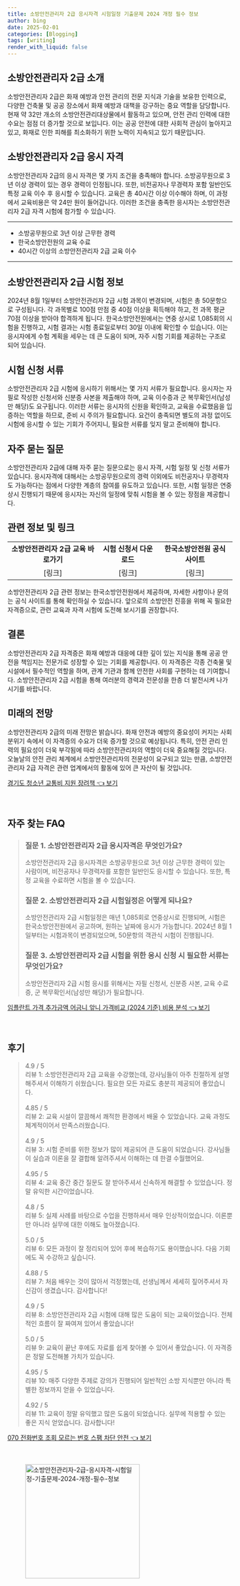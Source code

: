 ```yaml
---
title: 소방안전관리자 2급 응시자격 시험일정 기출문제 2024 개정 필수 정보
author: bing
date: 2025-02-01
categories: [Blogging]
tags: [writing]
render_with_liquid: false
---
```



<h2 id='소방안전관리자_2급_소개'>소방안전관리자 2급 소개</h2>

<p>소방안전관리자 2급은 화재 예방과 안전 관리의 전문 지식과 기술을 보유한 인력으로, 다양한 건축물 및 공공 장소에서 화재 예방과 대책을 강구하는 중요 역할을 담당합니다. 현재 약 32만 개소의 소방안전관리대상물에서 활동하고 있으며, 안전 관리 인력에 대한 수요는 점점 더 증가할 것으로 보입니다. 이는 공공 안전에 대한 사회적 관심이 높아지고 있고, 화재로 인한 피해를 최소화하기 위한 노력이 지속되고 있기 때문입니다.</p>

<h2 id='소방안전관리자_2급_응시자격'>소방안전관리자 2급 응시 자격</h2>

<p>소방안전관리자 2급의 응시 자격은 몇 가지 조건을 충족해야 합니다. 소방공무원으로 3년 이상 경력이 있는 경우 경력이 인정됩니다. 또한, 비전공자나 무경력자 포함 일반인도 특정 교육 이수 후 응시할 수 있습니다. 교육은 총 40시간 이상 이수해야 하며, 이 과정에서 교육비용은 약 24만 원이 들어갑니다. 이러한 조건을 충족한 응시자는 소방안전관리자 2급 자격 시험에 참가할 수 있습니다.</p>

<hr />

<ul>
    <li>소방공무원으로 3년 이상 근무한 경력</li>
    <li>한국소방안전원의 교육 수료</li>
    <li>40시간 이상의 소방안전관리자 2급 교육 이수</li>
</ul>

<hr />

<h2 id='시험_정보'>소방안전관리자 2급 시험 정보</h2>

<p>2024년 8월 1일부터 소방안전관리자 2급 시험 과목이 변경되며, 시험은 총 50문항으로 구성됩니다. 각 과목별로 100점 만점 중 40점 이상을 획득해야 하고, 전 과목 평균 70점 이상을 받아야 합격하게 됩니다. 한국소방안전원에서는 연중 상시로 1,085회의 시험을 진행하고, 시험 결과는 시험 종료일로부터 30일 이내에 확인할 수 있습니다. 이는 응시자에게 수험 계획을 세우는 데 큰 도움이 되며, 자주 시험 기회를 제공하는 구조로 되어 있습니다.</p>

<h2 id='시험_신청_서류'>시험 신청 서류</h2>

<p>소방안전관리자 2급 시험에 응시하기 위해서는 몇 가지 서류가 필요합니다. 응시자는 자필로 작성한 신청서와 신분증 사본을 제출해야 하며, 교육 이수증과 군 복무확인서(남성만 해당)도 요구됩니다. 이러한 서류는 응시자의 신원을 확인하고, 교육을 수료했음을 입증하는 역할을 하므로, 준비 시 주의가 필요합니다. 요건이 충족되면 별도의 과정 없이도 시험에 응시할 수 있는 기회가 주어지니, 필요한 서류를 잊지 말고 준비해야 합니다.</p>

<h2 id='자주_묻는_질문'>자주 묻는 질문</h2>

<p>소방안전관리자 2급에 대해 자주 묻는 질문으로는 응시 자격, 시험 일정 및 신청 서류가 있습니다. 응시자격에 대해서는 소방공무원으로의 경력 이외에도 비전공자나 무경력자도 가능하다는 점에서 다양한 계층의 참여를 유도하고 있습니다. 또한, 시험 일정은 연중 상시 진행되기 때문에 응시자는 자신의 일정에 맞춰 시험을 볼 수 있는 장점을 제공합니다.</p>

<h2 id='관련_정보_및_링크'>관련 정보 및 링크</h2>

<table>
    <tr>
        <td style="text-align: center; height: 17px;"><b>소방안전관리자 2급 교육 바로가기</b></td>
        <td style="text-align: center; height: 17px;"><b>시험 신청서 다운로드</b></td>
        <td style="text-align: center; height: 17px;"><b>한국소방안전원 공식 사이트</b></td>
    </tr>
    <tr>
        <td style="text-align: center; height: 17px;">[링크]</td>
        <td style="text-align: center; height: 17px;">[링크]</td>
        <td style="text-align: center; height: 17px;">[링크]</td>
    </tr>
</table>

<p>소방안전관리자 2급 관련 정보는 한국소방안전원에서 제공하며, 자세한 사항이나 문의는 공식 사이트를 통해 확인하실 수 있습니다. 앞으로의 소방안전 진흥을 위해 꼭 필요한 자격증으로, 관련 교육과 자격 시험에 도전해 보시기를 권장합니다.</p>

<h2 id='결론'>결론</h2>

<p>소방안전관리자 2급 자격증은 화재 예방과 대응에 대한 깊이 있는 지식을 통해 공공 안전을 책임지는 전문가로 성장할 수 있는 기회를 제공합니다. 이 자격증은 각종 건축물 및 시설에서 필수적인 역할을 하며, 관계 기관과 함께 안전한 사회를 구현하는 데 기여합니다. 소방안전관리자 2급 시험을 통해 여러분의 경력과 전문성을 한층 더 발전시켜 나가시기를 바랍니다.</p>

<h2 id='미래의_전망'>미래의 전망</h2>

<p>소방안전관리자 2급의 미래 전망은 밝습니다. 화재 안전과 예방의 중요성이 커지는 사회 분위기 속에서 이 자격증의 수요가 더욱 증가할 것으로 예상됩니다. 특히, 안전 관리 인력의 필요성이 더욱 부각됨에 따라 소방안전관리자의 역할이 더욱 중요해질 것입니다. 오늘날의 안전 관리 체계에서 소방안전관리자의 전문성이 요구되고 있는 만큼, 소방안전관리자 2급 자격은 관련 업계에서의 활동에 있어 큰 자산이 될 것입니다.</p>


<p><a class="click-button" title="경기도 청소년 교통비 지원 장려책" href="https://afficreate.github.io/posts/%EA%B2%BD%EA%B8%B0%EB%8F%84-%EC%B2%AD%EC%86%8C%EB%85%84-%EA%B5%90%ED%86%B5%EB%B9%84-%EC%A7%80%EC%9B%90-%EC%9E%A5%EB%A0%A4%EC%B1%85/" rel="dofollow">경기도 청소년 교통비 지원 장려책 👈 보기</a></p><br>
<h2 id='자주_찾는_FAQ'>자주 찾는 FAQ</h2>
<div itemscope="" itemtype="https://schema.org/FAQPage"> 
<blockquote> 
<div itemscope="" itemprop="mainEntity" itemtype="https://schema.org/Question"> 
<h3 itemprop="name">질문 1. 소방안전관리자 2급 응시자격은 무엇인가요?</h3> 
<div itemscope="" itemprop="acceptedAnswer" itemtype="https://schema.org/Answer"> 
<span itemprop="text"> 
<p>소방안전관리자 2급 응시자격은 소방공무원으로 3년 이상 근무한 경력이 있는 사람이며, 비전공자나 무경력자를 포함한 일반인도 응시할 수 있습니다. 또한, 특정 교육을 수료하면 시험을 볼 수 있습니다.</p> 
</span> 
</div> 
</div> 

<div itemscope="" itemprop="mainEntity" itemtype="https://schema.org/Question"> 
<h3 itemprop="name">질문 2. 소방안전관리자 2급 시험일정은 어떻게 되나요?</h3> 
<div itemscope="" itemprop="acceptedAnswer" itemtype="https://schema.org/Answer"> 
<span itemprop="text"> 
<p>소방안전관리자 2급 시험일정은 매년 1,085회로 연중상시로 진행되며, 시험은 한국소방안전원에서 공고하며, 원하는 날짜에 응시가 가능합니다. 2024년 8월 1일부터는 시험과목이 변경되었으며, 50문항의 객관식 시험이 진행됩니다.</p> 
</span> 
</div> 
</div> 

<div itemscope="" itemprop="mainEntity" itemtype="https://schema.org/Question"> 
<h3 itemprop="name">질문 3. 소방안전관리자 2급 시험을 위한 응시 신청 시 필요한 서류는 무엇인가요?</h3> 
<div itemscope="" itemprop="acceptedAnswer" itemtype="https://schema.org/Answer"> 
<span itemprop="text"> 
<p>소방안전관리자 2급 시험 응시를 위해서는 자필 신청서, 신분증 사본, 교육 수료증, 군 복무확인서(남성만 해당)가 필요합니다.</p> 
</span> 
</div> 
</div> 
</blockquote> 
</div>
<p><a class="click-button" title="임플란트 가격 추가금액 어금니 앞니 가격비교 (2024 기준) 비용 분석" href="https://afficreate.github.io/posts/%EC%9E%84%ED%94%8C%EB%9E%80%ED%8A%B8-%EA%B0%80%EA%B2%A9-%EC%B6%94%EA%B0%80%EA%B8%88%EC%95%A1-%EC%96%B4%EA%B8%88%EB%8B%88-%EC%95%9E%EB%8B%88-%EA%B0%80%EA%B2%A9%EB%B9%84%EA%B5%90-(2024-%EA%B8%B0%EC%A4%80)-%EB%B9%84%EC%9A%A9-%EB%B6%84%EC%84%9D/" rel="dofollow">임플란트 가격 추가금액 어금니 앞니 가격비교 (2024 기준) 비용 분석 👈 보기</a></p><br>
<h2 id='후기'>후기</h2>
<div itemscope itemtype="https://schema.org/Product">
  <blockquote>
  <div itemprop="review" itemscope itemtype="https://schema.org/Review">
      <div itemprop="reviewRating" itemscope itemtype="https://schema.org/Rating"> <span itemprop="ratingValue">4.9</span> / <span itemprop="bestRating">5</span> </div>
      <span itemprop="reviewBody">리뷰 1: 소방안전관리자 2급 교육을 수강했는데, 강사님들이 아주 친절하게 설명해주셔서 이해하기 쉬웠습니다. 필요한 모든 자료도 충분히 제공되어 좋았습니다.</span>
  </div>
  <br>
  <div itemprop="review" itemscope itemtype="https://schema.org/Review">
      <div itemprop="reviewRating" itemscope itemtype="https://schema.org/Rating"> <span itemprop="ratingValue">4.85</span> / <span itemprop="bestRating">5</span> </div>
      <span itemprop="reviewBody">리뷰 2: 교육 시설이 깔끔해서 쾌적한 환경에서 배울 수 있었습니다. 교육 과정도 체계적이어서 만족스러웠습니다.</span>
  </div>
  <br>
  <div itemprop="review" itemscope itemtype="https://schema.org/Review">
      <div itemprop="reviewRating" itemscope itemtype="https://schema.org/Rating"> <span itemprop="ratingValue">4.9</span> / <span itemprop="bestRating">5</span> </div>
      <span itemprop="reviewBody">리뷰 3: 시험 준비를 위한 정보가 많이 제공되어 큰 도움이 되었습니다. 강사님들이 실습과 이론을 잘 결합해 알려주셔서 이해하는 데 한결 수월했어요.</span>
  </div>
  <br>
  <div itemprop="review" itemscope itemtype="https://schema.org/Review">
      <div itemprop="reviewRating" itemscope itemtype="https://schema.org/Rating"> <span itemprop="ratingValue">4.95</span> / <span itemprop="bestRating">5</span> </div>
      <span itemprop="reviewBody">리뷰 4: 교육 중간 중간 질문도 잘 받아주셔서 신속하게 해결할 수 있었습니다. 정말 유익한 시간이었습니다.</span>
  </div>
  <br>
  <div itemprop="review" itemscope itemtype="https://schema.org/Review">
      <div itemprop="reviewRating" itemscope itemtype="https://schema.org/Rating"> <span itemprop="ratingValue">4.8</span> / <span itemprop="bestRating">5</span> </div>
      <span itemprop="reviewBody">리뷰 5: 실제 사례를 바탕으로 수업을 진행하셔서 매우 인상적이었습니다. 이론뿐만 아니라 실무에 대한 이해도 높아졌습니다.</span>
  </div>
  <br>
  <div itemprop="review" itemscope itemtype="https://schema.org/Review">
      <div itemprop="reviewRating" itemscope itemtype="https://schema.org/Rating"> <span itemprop="ratingValue">5.0</span> / <span itemprop="bestRating">5</span> </div>
      <span itemprop="reviewBody">리뷰 6: 모든 과정이 잘 정리되어 있어 후에 복습하기도 용이했습니다. 다음 기회에도 꼭 수강하고 싶습니다.</span>
  </div>
  <br>
  <div itemprop="review" itemscope itemtype="https://schema.org/Review">
      <div itemprop="reviewRating" itemscope itemtype="https://schema.org/Rating"> <span itemprop="ratingValue">4.88</span> / <span itemprop="bestRating">5</span> </div>
      <span itemprop="reviewBody">리뷰 7: 처음 배우는 것이 많아서 걱정했는데, 선생님께서 세세히 짚어주셔서 자신감이 생겼습니다. 감사합니다!</span>
  </div>
  <br>
  <div itemprop="review" itemscope itemtype="https://schema.org/Review">
      <div itemprop="reviewRating" itemscope itemtype="https://schema.org/Rating"> <span itemprop="ratingValue">4.9</span> / <span itemprop="bestRating">5</span> </div>
      <span itemprop="reviewBody">리뷰 8: 소방안전관리자 2급 시험에 대해 많은 도움이 되는 교육이었습니다. 전체적인 흐름이 잘 짜여져 있어서 좋았습니다!</span>
  </div>
  <br>
  <div itemprop="review" itemscope itemtype="https://schema.org/Review">
      <div itemprop="reviewRating" itemscope itemtype="https://schema.org/Rating"> <span itemprop="ratingValue">5.0</span> / <span itemprop="bestRating">5</span> </div>
      <span itemprop="reviewBody">리뷰 9: 교육이 끝난 후에도 자료를 쉽게 찾아볼 수 있어서 좋았습니다. 이 자격증은 정말 도전해볼 가치가 있습니다.</span>
  </div>
  <br>
  <div itemprop="review" itemscope itemtype="https://schema.org/Review">
      <div itemprop="reviewRating" itemscope itemtype="https://schema.org/Rating"> <span itemprop="ratingValue">4.95</span> / <span itemprop="bestRating">5</span> </div>
      <span itemprop="reviewBody">리뷰 10: 매주 다양한 주제로 강의가 진행되어 일반적인 소방 지식뿐만 아니라 특별한 정보까지 얻을 수 있었습니다.</span>
  </div>
  <br>
  <div itemprop="review" itemscope itemtype="https://schema.org/Review">
      <div itemprop="reviewRating" itemscope itemtype="https://schema.org/Rating"> <span itemprop="ratingValue">4.92</span> / <span itemprop="bestRating">5</span> </div>
      <span itemprop="reviewBody">리뷰 11: 교육이 정말 유익했고 많은 도움이 되었습니다. 실무에 적용할 수 있는 좋은 지식 얻었습니다. 감사합니다!</span>
  </div>
  </blockquote>
</div>
<p><a class="click-button" title="070 전화번호 조회 모르는 번호 스팸 차단 안전" href="https://afficreate.github.io/posts/070-%EC%A0%84%ED%99%94%EB%B2%88%ED%98%B8-%EC%A1%B0%ED%9A%8C-%EB%AA%A8%EB%A5%B4%EB%8A%94-%EB%B2%88%ED%98%B8-%EC%8A%A4%ED%8C%B8-%EC%B0%A8%EB%8B%A8-%EC%95%88%EC%A0%84/" rel="dofollow">070 전화번호 조회 모르는 번호 스팸 차단 안전 👈 보기</a></p><br>
<figure class="image"><img src="https://afficreate.github.io/assets/img/thumbnail/소방안전관리자-2급-응시자격-시험일정-기출문제-2024-개정-필수-정보.webp" alt="소방안전관리자-2급-응시자격-시험일정-기출문제-2024-개정-필수-정보" width="256" height="256"></figure>